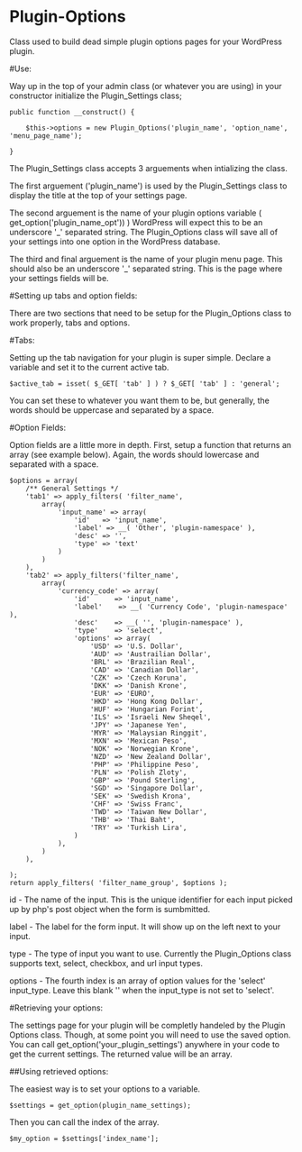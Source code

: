 # Plugin-Options
Class used to build dead simple plugin options pages for your WordPress plugin.

#Use:

Way up in the top of your admin class (or whatever you are using) in your constructor initialize the Plugin_Settings class;

    public function __construct() {

		$this->options = new Plugin_Options('plugin_name', 'option_name', 'menu_page_name');

	}

The Plugin_Settings class accepts 3 arguements when intializing the class.

The first arguement ('plugin_name') is used by the Plugin_Settings class to display the title at the top of your settings page.

The second arguement is the name of your plugin options variable ( get_option('plugin_name_opt')) ) WordPress will expect this to be an underscore '_' separated string. The Plugin_Options class will save all of your settings into one option in the WordPress database.

The third and final arguement is the name of your plugin menu page. This should also be an underscore '_' separated string. This is the page where your settings fields will be.

#Setting up tabs and option fields:

There are two sections that need to be setup for the Plugin_Options class to work properly, tabs and options.

#Tabs:

Setting up the tab navigation for your plugin is super simple. Declare a variable and set it to the current active tab.
    
    $active_tab = isset( $_GET[ 'tab' ] ) ? $_GET[ 'tab' ] : 'general';

You can set these to whatever you want them to be, but generally, the words should be uppercase and separated by a space.

#Option Fields:

Option fields are a little more in depth. First, setup a function that returns an array (see example below). Again, the words should lowercase and separated with a space.

    $options = array(
		/** General Settings */
		'tab1' => apply_filters( 'filter_name',
			array(
				'input_name' => array(
					'id'   => 'input_name',
					'label' => __( 'Other', 'plugin-namespace' ),
					'desc' => '',
					'type' => 'text'
				)			
			)	
		),
		'tab2' => apply_filters('filter_name',
			array(					
				'currency_code' => array(
					'id'      => 'input_name',
					'label'    => __( 'Currency Code', 'plugin-namespace' ),
					'desc'    => __( '', 'plugin-namespace' ),
					'type'    => 'select',
					'options' => array(
						'USD' => 'U.S. Dollar',
						'AUD' => 'Austrailian Dollar',
						'BRL' => 'Brazilian Real',
						'CAD' => 'Canadian Dollar',
						'CZK' => 'Czech Koruna',
						'DKK' => 'Danish Krone',
						'EUR' => 'EURO',
						'HKD' => 'Hong Kong Dollar',
						'HUF' => 'Hungarian Forint',
						'ILS' => 'Israeli New Sheqel',
						'JPY' => 'Japanese Yen',
						'MYR' => 'Malaysian Ringgit',
						'MXN' => 'Mexican Peso',
						'NOK' => 'Norwegian Krone',
						'NZD' => 'New Zealand Dollar',
						'PHP' => 'Philippine Peso',
						'PLN' => 'Polish Zloty',
						'GBP' => 'Pound Sterling',
						'SGD' => 'Singapore Dollar',
						'SEK' => 'Swedish Krona',
						'CHF' => 'Swiss Franc',
						'TWD' => 'Taiwan New Dollar',
						'THB' => 'Thai Baht',
						'TRY' => 'Turkish Lira',
					)
				),		
			)	
		),

    );
    return apply_filters( 'filter_name_group', $options );

id -  The name of the input. This is the unique identifier for each input picked up by php's post object when the form is sumbmitted.

label - The label for the form input. It will show up on the left next to your input.

type - The type of input you want to use. Currently the Plugin_Options class supports text, select, checkbox, and url input types.

options - The fourth index is an array of option values for the 'select' input_type. Leave this blank '' when the input_type is not set to 'select'.


#Retrieving your options:

The settings page for your plugin will be completly handeled by the Plugin Options class. Though, at some point you will need 
to use the saved option. You can call get_option('your_plugin_settings') anywhere in your code to get the current settings. The returned value will be an array.

##Using retrieved options:

The easiest way is to set your options to a variable.

    $settings = get_option(plugin_name_settings); 

Then you can call the index of the array. 

    $my_option = $settings['index_name'];
